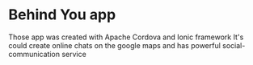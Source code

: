 # Behind You app

Those app was created with Apache Cordova and Ionic framework
It's could create online chats on the google maps and has powerful social-communication service
